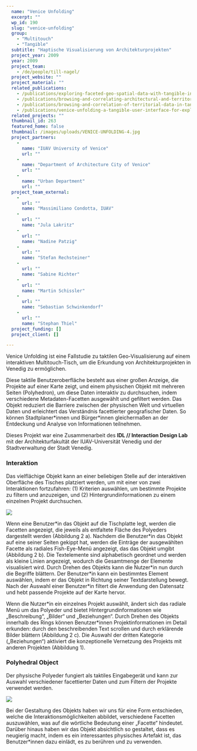 ```yaml
---
  name: "Venice Unfolding"
  excerpt: ""
  wp_id: 190
  slug: "venice-unfolding"
  group: 
    - "Multitouch"
    - "Tangible"
  subtitle: "Haptische Visualisierung von Architekturprojekten"
  project_year: 2009
  year: 2009
  project_team: 
    - /de/people/till-nagel/
  project_website: ""
  project_material: ""
  related_publications: 
    - /publications/exploring-faceted-geo-spatial-data-with-tangible-interaction/
    - /publications/browsing-and-correlating-architectural-and-territorial-data-in-tangible-maps/
    - /publications/browsing-and-correlation-of-territorial-data-in-tangible-maps-a-venice-case-study/
    - /publications/venice-unfolding-a-tangible-user-interface-for-exploring-facetted-data-in-a-geographical-context/
  related_projects: ""
  thumbnail_id: 263
  featured_home: false
  thumbnail: /images/uploads/VENICE-UNFOLDING-4.jpg
  project_partners: 
    - 
      name: "IUAV University of Venice"
      url: ""
    - 
      name: "Department of Architecture City of Venice"
      url: ""
    - 
      name: "Urban Department"
      url: ""
  project_team_external: 
    - 
      url: ""
      name: "Massimiliano Condotta, IUAV"
    - 
      url: ""
      name: "Jula Lakritz"
    - 
      url: ""
      name: "Nadine Patzig"
    - 
      url: ""
      name: "Stefan Rechsteiner"
    - 
      url: ""
      name: "Sabine Richter"
    - 
      url: ""
      name: "Martin Schissler"
    - 
      url: ""
      name: "Sebastian Schwinkendorf"
    - 
      url: ""
      name: "Stephan Thiel"
  project_funding: []
  project_client: []

---
```

Venice Unfolding ist eine Fallstudie zu taktilen Geo-Visualisierung auf einem interaktiven Multitouch-Tisch, um die Erkundung von Architekturprojekten in Venedig zu ermöglichen.

Diese taktile Benutzeroberfläche besteht aus einer großen Anzeige, die Projekte auf einer Karte zeigt, und einem physischen Objekt mit mehreren Seiten (Polyhedron), um diese Daten interaktiv zu durchsuchen, indem verschiedene Metadaten-Facetten ausgewählt und gefiltert werden. Das Objekt reduziert die Barriere zwischen der physischen Welt und virtuellen Daten und erleichtert das Verständnis facettierter geografischer Daten. So können Stadtplaner\*innen und Bürger\*innen gleichermaßen an der Entdeckung und Analyse von Informationen teilnehmen.

Dieses Projekt war eine Zusammenarbeit des **IDL // Interaction Design Lab** mit der Architekturfakultät der IUAV-Universität Venedig und der Stadtverwaltung der Stadt Venedig.

### Interaktion

Das vielflächige Objekt kann an einer beliebigen Stelle auf der interaktiven Oberfläche des Tisches platziert werden, um mit einer von zwei Interaktionen fortzufahren: (1) Kriterien auswählen, um bestimmte Projekte zu filtern und anzuzeigen, und (2) Hintergrundinformationen zu einem einzelnen Projekt durchsuchen.

![](/images/migration/interaction-sequence2.jpg)

Wenn eine Benutzer\*in das Objekt auf die Tischplatte legt, werden die Facetten angezeigt, die jeweils als entfaltete Fläche des Polyeders dargestellt werden (Abbildung 2 a). Nachdem die Benutzer\*in das Objekt auf eine seiner Seiten gekippt hat, werden die Einträge der ausgewählten Facette als radiales Fish-Eye-Menü angezeigt, das das Objekt umgibt (Abbildung 2 b). Die Textelemente sind alphabetisch geordnet und werden als kleine Linien angezeigt, wodurch die Gesamtmenge der Elemente visualisiert wird. Durch Drehen des Objekts kann die Nutzer\*in nun durch die Begriffe blättern. Der Benutzer\*in kann ein bestimmtes Element auswählen, indem er das Objekt in Richtung seiner Textdarstellung bewegt. Nach der Auswahl einer Benutzer\*in filtert die Anwendung den Datensatz und hebt passende Projekte auf der Karte hervor.

Wenn die Nutzer\*in ein einzelnes Projekt auswählt, ändert sich das radiale Menü um das Polyeder und bietet Hintergrundinformationen wie „Beschreibung“, „Bilder“ und „Beziehungen“. Durch Drehen des Objekts innerhalb des Rings können Benutzer\*innen Projektinformationen im Detail erkunden: durch den beschreibenden Text scrollen und durch erklärende Bilder blättern (Abbildung 2 c). Die Auswahl der dritten Kategorie („Beziehungen“) aktiviert die konzeptionelle Vernetzung des Projekts mit anderen Projekten (Abbildung 1).

### Polyhedral Object

Der physische Polyeder fungiert als taktiles Eingabegerät und kann zur Auswahl verschiedener facettierter Daten und zum Filtern der Projekte verwendet werden.

![](/images/migration/VENICE-UNFOLDING-8-polyhedron-rendered.jpg)

Bei der Gestaltung des Objekts haben wir uns für eine Form entschieden, welche die Interaktionsmöglichkeiten abbildet, verschiedene Facetten auszuwählen, was auf die wörtliche Bedeutung einer „Facette“ hindeutet. Darüber hinaus haben wir das Objekt absichtlich so gestaltet, dass es neugierig macht, indem es ein interessantes physisches Artefakt ist, das Benutzer\*innen dazu einlädt, es zu berühren und zu verwenden.